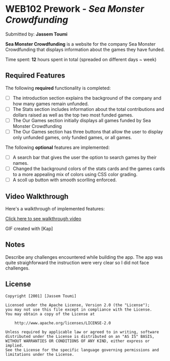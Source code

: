 # WEB102 Prework - *Sea Monster Crowdfunding*

Submitted by: **Jassem Toumi**

**Sea Monster Crowdfunding** is a website for the company Sea Monster Crowdfunding that displays information about the games they have funded.

Time spent: **12** hours spent in total (spreaded on different days ~ week)

## Required Features

The following **required** functionality is completed:

* [ ] The introduction section explains the background of the company and how many games remain unfunded.
* [ ] The Stats section includes information about the total contributions and dollars raised as well as the top two most funded games.
* [ ] The Our Games section initially displays all games funded by Sea Monster Crowdfunding
* [ ] The Our Games section has three buttons that allow the user to display only unfunded games, only funded games, or all games.

The following **optional** features are implemented:

* [ ] A search bar that gives the user the option to search games by their names.
* [ ] Changed the background colors of the stats cards and the games cards to a more appealing mix of colors using CSS color grading. 
* [ ] A scoll up button with smooth scorlling enforced. 

## Video Walkthrough

Here's a walkthrough of implemented features:

<!-- <img src='https://imgur.com/a/s479cT5' title='Video Walkthrough' width='' alt='Video Walkthrough' /> -->
<a href="https://imgur.com/a/s479cT5" alt='Video Walkthrough'>
Click here to see walkthrough video
</a>


<!-- Replace this with whatever GIF tool you used! -->
GIF created with [Kap]
<!-- Recommended tools:
[Kap](https://getkap.co/) for macOS
[ScreenToGif](https://www.screentogif.com/) for Windows
[peek](https://github.com/phw/peek) for Linux. -->

## Notes

Describe any challenges encountered while building the app.
The app was quite straighforward the instruction were very clear so I did not face challenges. 

## License

    Copyright [2001] [Jassem Toumi]

    Licensed under the Apache License, Version 2.0 (the "License");
    you may not use this file except in compliance with the License.
    You may obtain a copy of the License at

        http://www.apache.org/licenses/LICENSE-2.0

    Unless required by applicable law or agreed to in writing, software
    distributed under the License is distributed on an "AS IS" BASIS,
    WITHOUT WARRANTIES OR CONDITIONS OF ANY KIND, either express or implied.
    See the License for the specific language governing permissions and
    limitations under the License.
